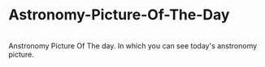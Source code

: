 # Astronomy-Picture-Of-The-Day
<br>
Anstronomy Picture Of The day. In which you can see today's anstronomy picture.
